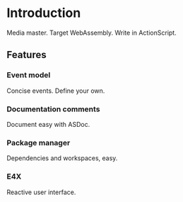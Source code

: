 # Introduction

Media master. Target WebAssembly. Write in ActionScript.

## Features

### Event model

Concise events. Define your own.

### Documentation comments

Document easy with ASDoc.

### Package manager

Dependencies and workspaces, easy.

### E4X

Reactive user interface.